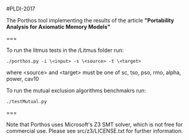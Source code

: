 #PLDI-2017

The Porthos tool implementing the results of the article **"Portability Analysis for Axiomatic Memory Models"**

===

To run the litmus tests in the /Litmus folder run: 

```
./porthos.py -i \<input> -s \<source> -t \<target>
```

where \<source> and \<target> must be one of sc, tso, pso, rmo, alpha, power, cav10

To run the mutual exclusion algorithms benchmakrs run:

```
./testMutual.py
```
===

Note that Porthos uses Microsoft's Z3 SMT solver, which is not free for commercial use. Please see src/z3/LICENSE.txt for further information.
